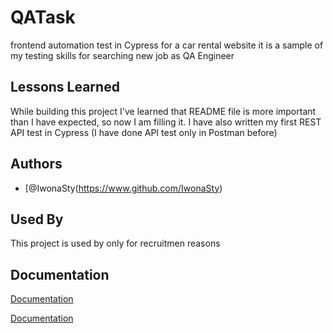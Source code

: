# QATask

frontend automation test in Cypress for a car rental website
it is a sample of my testing skills for searching new job as QA Engineer

## Lessons Learned

While building this project I've learned that README file is more important than I have expected, so now I am filling it.
I have also written my first REST API test in Cypress (I have done API test only in Postman before)

## Authors

- [@IwonaSty(https://www.github.com/IwonaSty)

## Used By

This project is used by only for recruitmen reasons

## Documentation

[Documentation](https://parasolki.atlassian.net/jira/software/projects/QAT/boards/1)

[Documentation](https://parasolki.atlassian.net/wiki/home)


